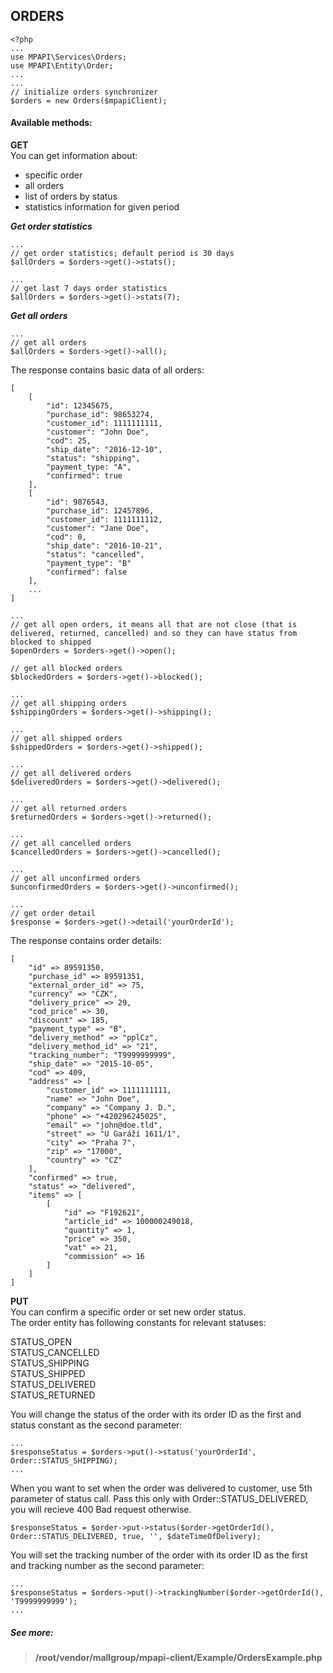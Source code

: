 ## ORDERS
```
<?php
...
use MPAPI\Services\Orders;  
use MPAPI\Entity\Order;  
...  
...  
// initialize orders synchronizer  
$orders = new Orders($mpapiClient);  
```

#### Available methods:  
**GET**  
You can get information about:  
 - specific order  
 - all orders  
 - list of orders by status  
 - statistics information for given period  

***Get order statistics***  
```
...  
// get order statistics; default period is 30 days  
$allOrders = $orders->get()->stats();  
```

```
...  
// get last 7 days order statistics  
$allOrders = $orders->get()->stats(7);  
```

***Get all orders***  
```
...  
// get all orders  
$allOrders = $orders->get()->all();  
```
The response contains basic data of all orders:  
```
[  
    [  
		"id": 12345675,  
		"purchase_id": 98653274,  
		"customer_id": 1111111111,  
		"customer": "John Doe",  
		"cod": 25,  
		"ship_date": "2016-12-10",  
		"status": "shipping",  
		"payment_type: "A",  
		"confirmed": true  
    ],  
    [  
		"id": 9876543,  
		"purchase_id": 12457896,  
		"customer_id": 1111111112,  
		"customer": "Jane Doe",  
		"cod": 0,  
		"ship_date": "2016-10-21",  
		"status": "cancelled",  
		"payment_type": "B"  
		"confirmed": false  
    ],  
    ...  
]  

...  
// get all open orders, it means all that are not close (that is delivered, returned, cancelled) and so they can have status from blocked to shipped  
$openOrders = $orders->get()->open();  

// get all blocked orders  
$blockedOrders = $orders->get()->blocked();  

...  
// get all shipping orders  
$shippingOrders = $orders->get()->shipping();  

...  
// get all shipped orders  
$shippedOrders = $orders->get()->shipped();  

...  
// get all delivered orders  
$deliveredOrders = $orders->get()->delivered();  

...  
// get all returned orders  
$returnedOrders = $orders->get()->returned();  

...  
// get all cancelled orders  
$cancelledOrders = $orders->get()->cancelled();  

...  
// get all unconfirmed orders  
$unconfirmedOrders = $orders->get()->unconfirmed();  

...  
// get order detail  
$response = $orders->get()->detail('yourOrderId');  
```

The response contains order details:  
```
[  
    "id" => 89591350,  
    "purchase_id" => 89591351,  
    "external_order_id" => 75,  
    "currency" => "CZK",  
    "delivery_price" => 29,  
    "cod_price" => 30,  
    "discount" => 185,  
    "payment_type" => "B",  
    "delivery_method" => "pplCz",  
    "delivery_method_id" => "21",  
    "tracking_number": "T9999999999",  
    "ship_date" => "2015-10-05",  
    "cod" => 409,  
    "address" => [  
        "customer_id" => 1111111111,  
        "name" => "John Doe",  
        "company" => "Company J. D.",  
        "phone" => "+420296245025",  
        "email" => "john@doe.tld",  
        "street" => "U Garáží 1611/1",  
        "city" => "Praha 7",  
        "zip" => "17000",  
        "country" => "CZ"  
    ],  
    "confirmed" => true,  
    "status" => "delivered",  
    "items" => [  
        [  
            "id" => "F192621",  
            "article_id" => 100000249018,  
            "quantity" => 1,  
            "price" => 350,  
            "vat" => 21,  
            "commission" => 16  
        ]  
    ]  
]  
```

**PUT**  
You can confirm a specific order or set new order status.  
The order entity has following constants for relevant statuses:
    
STATUS_OPEN  
STATUS_CANCELLED  
STATUS_SHIPPING  
STATUS_SHIPPED  
STATUS_DELIVERED  
STATUS_RETURNED  

You will change the status of the order with its order ID as the first and status constant as the second parameter:  
```
...  
$responseStatus = $orders->put()->status('yourOrderId', Order::STATUS_SHIPPING);  
...  
```

When you want to set when the order was delivered to customer, use 5th parameter of status call.
Pass this only with Order::STATUS_DELIVERED, you will recieve 400 Bad request otherwise.

```
$responseStatus = $order->put->status($order->getOrderId(), Order::STATUS_DELIVERED, true, '', $dateTimeOfDelivery);
```

You will set the tracking number of the order with its order ID as the first and tracking number as the second parameter:  
```
...  
$responseStatus = $orders->put()->trackingNumber($order->getOrderId(), 'T9999999999');  
...  
```


##### See more:  
> **/root/vendor/mallgroup/mpapi-client/Example/OrdersExample.php**
